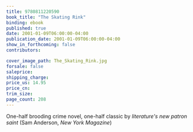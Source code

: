 ```yaml
---
title: 9780811220590
book_title: "The Skating Rink"
binding: ebook
published: true
date: 2001-01-09T06:00:00-04:00
publication_date: 2001-01-09T06:00:00-04:00
show_in_forthcoming: false
contributors:

cover_image_path: The_Skating_Rink.jpg
forsale: false
saleprice:
shipping_charge:
price_us: 14.95
price_cn:
trim_size:
page_count: 208
---
```

One-half brooding crime novel, one-half classic by _literature's new patron saint_ (Sam Anderson, _New York Magazine_)


